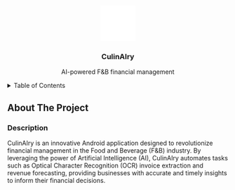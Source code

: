 <!-- PROJECT LOGO -->
<br />
<div align="center">
  <img src="public/logo.png" alt="Logo" width="80" height="80">

  <h3 align="center">CulinAIry</h3>

  <p align="center">
    AI-powered F&B financial management
    <br />
  </p>
</div>

<!-- TABLE OF CONTENTS -->
<details>
  <summary>Table of Contents</summary>
  <ol>
    <li>
      <a href="#about-the-project">About The Project</a>
  </ol>
</details>


## About The Project
### Description
CulinAIry is an innovative Android application designed to revolutionize financial management in the Food and Beverage (F&B) industry. By leveraging the power of Artificial Intelligence (AI), CulinAIry automates tasks such as Optical Character Recognition (OCR) invoice extraction and revenue forecasting, providing businesses with accurate and timely insights to inform their financial decisions.